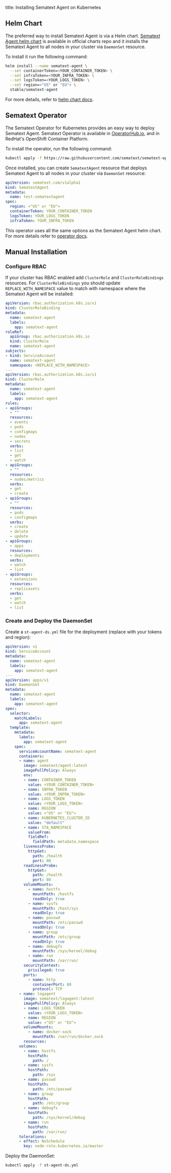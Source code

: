 title: Installing Sematext Agent on Kubernetes

## Helm Chart

The preferred way to install Sematext Agent is via a Helm chart. [Sematext Agent helm chart](https://github.com/helm/charts/tree/master/stable/sematext-agent) is available in official charts repo and it installs the Sematext Agent to all nodes in your cluster via `DaemonSet` resource.

To install it run the following command:

```sh
helm install --name sematext-agent \
  --set containerToken=<YOUR_CONTAINER_TOKEN> \
  --set infraToken=<YOUR_INFRA_TOKEN> \
  --set logsToken=<YOUR_LOGS_TOKEN> \
  --set region=<"US" or "EU"> \
  stable/sematext-agent
```

For more details, refer to [helm chart docs](https://github.com/helm/charts/blob/master/stable/sematext-agent/README.md).

## Sematext Operator

The Sematext Operator for Kubernetes provides an easy way to deploy Sematext Agent.
Sematext Operator is available in [OperatorHub.io](https://operatorhub.io/?keyword=sematext), and in RedHat's OpenShift Container Platform.

To install the operator, run the following command:

```sh
kubectl apply -f https://raw.githubusercontent.com/sematext/sematext-operator/master/bundle.yaml
```

Once installed, you can create `SematextAgent` resource that deploys Sematext Agent to all nodes in your cluster via `DaemonSet` resource:

```yaml
apiVersion: sematext.com/v1alpha1
kind: SematextAgent
metadata:
  name: test-sematextagent
spec:
  region: <"US" or "EU">
  containerToken: YOUR_CONTAINER_TOKEN
  logsToken: YOUR_LOGS_TOKEN
  infraToken: YOUR_INFRA_TOKEN
```

This operator uses all the same options as the Sematext Agent helm chart.
For more details refer to [operator docs](https://github.com/sematext/sematext-operator/blob/master/README.md).

## Manual Installation

### Configure RBAC

If your cluster has RBAC enabled add `ClusterRole` and `ClusterRoleBindings` resources. For `ClusterRoleBindings` you should update `REPLACE_WITH_NAMESPACE` value to match with namespace where the Sematext Agent will be installed:

```yaml
apiVersion: rbac.authorization.k8s.io/v1
kind: ClusterRoleBinding
metadata:
  name: sematext-agent
  labels:
    app: sematext-agent
roleRef:
  apiGroup: rbac.authorization.k8s.io
  kind: ClusterRole
  name: sematext-agent
subjects:
- kind: ServiceAccount
  name: sematext-agent
  namespace: <REPLACE_WITH_NAMESPACE>
---
apiVersion: rbac.authorization.k8s.io/v1
kind: ClusterRole
metadata:
  name: sematext-agent
  labels:
    app: sematext-agent
rules:
- apiGroups:
  - ""
  resources:
  - events
  - pods
  - configmaps
  - nodes
  - secrets
  verbs:
  - list
  - get
  - watch
- apiGroups:
  - ""
  resources:
  - nodes/metrics
  verbs:
  - get
  - create
- apiGroups:
  - ""
  resources:
  - pods
  - configmaps
  verbs:
  - create
  - delete
  - update
- apiGroups:
  - apps
  resources:
  - deployments
  verbs:
  - watch
  - list
- apiGroups:
  - extensions
  resources:
  - replicasets
  verbs:
  - get
  - watch
  - list
```

### Create and Deploy the DaemonSet

Create a `st-agent-ds.yml` file for the deployment (replace with your tokens and region):

```yaml
apiVersion: v1
kind: ServiceAccount
metadata:
  name: sematext-agent
  labels:
    app: sematext-agent
---
apiVersion: apps/v1
kind: DaemonSet
metadata:
  name: sematext-agent
  labels:
    app: sematext-agent
spec:
  selector:
    matchLabels:
      app: sematext-agent
  template:
    metadata:
      labels:
        app: sematext-agent
    spec:
      serviceAccountName: sematext-agent
      containers:
      - name: agent
        image: sematext/agent:latest
        imagePullPolicy: Always
        env:
        - name: CONTAINER_TOKEN
          value: <YOUR_CONTAINER_TOKEN>
        - name: INFRA_TOKEN
          value: <YOUR_INFRA_TOKEN>
        - name: LOGS_TOKEN
          value: <YOUR_LOGS_TOKEN>
        - name: REGION
          value: <"US" or "EU">
        - name: KUBERNETES_CLUSTER_ID
          value: "default"
        - name: STA_NAMESPACE
          valueFrom:
          fieldRef:
            fieldPath: metadata.namespace
        livenessProbe:
          httpGet:
            path: /health
            port: 80
        readinessProbe:
          httpGet:
            path: /health
            port: 80
        volumeMounts:
          - name: hostfs
            mountPath: /hostfs
            readOnly: true
          - name: sysfs
            mountPath: /host/sys
            readOnly: true
          - name: passwd
            mountPath: /etc/passwd
            readOnly: true
          - name: group
            mountPath: /etc/group
            readOnly: true
          - name: debugfs
            mountPath: /sys/kernel/debug
          - name: run
            mountPath: /var/run/
        securityContext:
          privileged: true
        ports:
          - name: http
            containerPort: 80
            protocol: TCP
      - name: logagent
        image: sematext/logagent:latest
        imagePullPolicy: Always
        - name: LOGS_TOKEN
          value: <YOUR_LOGS_TOKEN>
        - name: REGION
          value: <"US" or "EU">
        volumeMounts:
          - name: docker-sock
            mountPath: /var/run/docker.sock
        resources:
      volumes:
        - name: hostfs
          hostPath:
            path: /
        - name: sysfs
          hostPath:
            path: /sys
        - name: passwd
          hostPath:
            path: /etc/passwd
        - name: group
          hostPath:
            path: /etc/group
        - name: debugfs
          hostPath:
            path: /sys/kernel/debug
        - name: run
          hostPath:
            path: /var/run/
      tolerations:
      - effect: NoSchedule
        key: node-role.kubernetes.io/master
```

Deploy the DaemonSet:

```sh
kubectl apply -f st-agent-ds.yml
```
